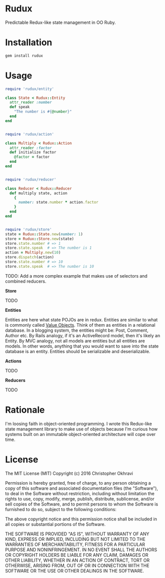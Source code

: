 # Rudux
Predictable Redux-like state management in OO Ruby.


# Installation

```bash
gem install rudux
```


# Usage

```ruby
require 'rudux/entity'

class State < Rudux::Entity
  attr_reader :number
  def speak
    "The number is #{@number}"
  end
end


require 'rudux/action'

class Multiply < Rudux::Action
  attr_reader :factor
  def initialize factor
    @factor = factor
  end
end


require 'rudux/reducer'

class Reducer < Rudux::Reducer
  def multiply state, action
    {
      number: state.number * action.factor
    }
  end
end


require 'rudux/store'
state = Rudux::State.new(number: 1)
store = Rudux::Store.new(state)
store.state.number # => 1
store.state.speak  # => The number is 1
action = Multiply.new(10)
store.dispatch(action)
store.state.number # => 10
store.state.speak  # => The number is 10
```

TODO: Add a more complex example that makes use of selectors and combined reducers.


**Store**

TODO


**Entities**

Entities are here what state POJOs are in redux. Entities are similar to what is commonly called [Value Objects](http://martinfowler.com/bliki/ValueObject.html). Think of them as entities in a relational database.
In a blogging system, the entities might be: Post, Comment, Author etc.
By Rails analogy, if it's an ActiveRecord model, then it's likely an Entity.
By MVC analogy, not all models are entities but all entities are models. In other words, anything that you would want to save into the state database is an entity. Entities should be serializable and deserializable.


**Actions**

TODO


**Reducers**

TODO


# Rationale

I'm loosing faith in object-oriented programming. I wrote this Redux-like state management library to make use of objects because I'm curious how systems built on an immutable object-oriented architecture will cope over time.


# License

The MIT License (MIT)
Copyright (c) 2016 Christopher Okhravi

Permission is hereby granted, free of charge, to any person obtaining a copy of this software and associated documentation files (the "Software"), to deal in the Software without restriction, including without limitation the rights to use, copy, modify, merge, publish, distribute, sublicense, and/or sell copies of the Software, and to permit persons to whom the Software is furnished to do so, subject to the following conditions:

The above copyright notice and this permission notice shall be included in all copies or substantial portions of the Software.

THE SOFTWARE IS PROVIDED "AS IS", WITHOUT WARRANTY OF ANY KIND, EXPRESS OR IMPLIED, INCLUDING BUT NOT LIMITED TO THE WARRANTIES OF MERCHANTABILITY, FITNESS FOR A PARTICULAR PURPOSE AND NONINFRINGEMENT. IN NO EVENT SHALL THE AUTHORS OR COPYRIGHT HOLDERS BE LIABLE FOR ANY CLAIM, DAMAGES OR OTHER LIABILITY, WHETHER IN AN ACTION OF CONTRACT, TORT OR OTHERWISE, ARISING FROM, OUT OF OR IN CONNECTION WITH THE SOFTWARE OR THE USE OR OTHER DEALINGS IN THE SOFTWARE.

